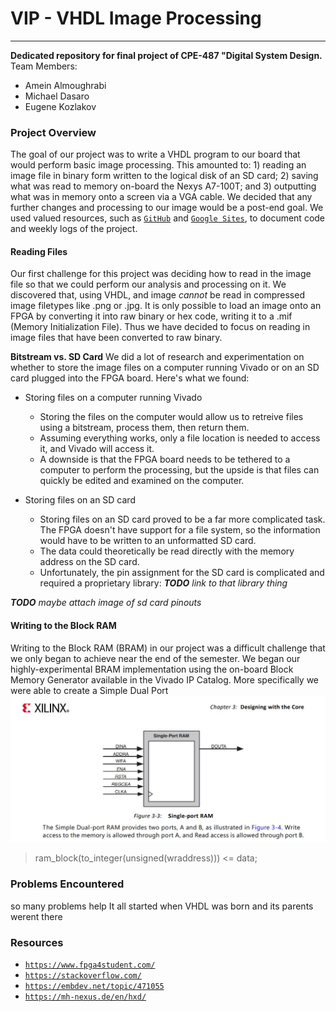 # VIP - VHDL Image Processing
---
**Dedicated repository for final project of CPE-487 "Digital System Design.**
Team Members:
- Amein Almoughrabi
- Michael Dasaro
- Eugene Kozlakov

### Project Overview
The goal of our project was to write a VHDL program to our board that would perform basic image processing. This amounted to: 1) reading an image file in binary form written to the logical disk of an SD card; 2) saving what was read to memory on-board the Nexys A7-100T; and 3) outputting what was in memory onto a screen via a VGA cable. We decided that any further changes and processing to our image would be a post-end goal. 
We used valued resources, such as [`GitHub`](https://github.com/EKozlakov/DSDFP) and [`Google Sites`](), to document code and weekly logs of the project.

#### Reading Files
Our first challenge for this project was deciding how to read in the image file so that we could perform our analysis and processing on it. We discovered that, using VHDL, and image *cannot* be read in compressed image filetypes like .png or .jpg. It is only possible to load an image onto an FPGA by converting it into raw binary or hex code, writing it to a .mif (Memory Initialization File). Thus we have decided to focus on reading in image files that have been converted to raw binary. 

**Bitstream vs. SD Card**
We did a lot of research and experimentation on whether to store the image files on a computer running Vivado or on an SD card plugged into the FPGA board. Here's what we found: 
- Storing files on a computer running Vivado
  - Storing the files on the computer would allow us to retreive files using a bitstream, process them, then return them. 
  - Assuming everything works, only a file location is needed to access it, and Vivado will access it. 
  - A downside is that the FPGA board needs to be tethered to a computer to perform the processing, but the upside is that files can quickly be edited and examined on the computer. 
  
- Storing files on an SD card
  - Storing files on an SD card proved to be a far more complicated task. The FPGA doesn't have support for a file system, so the information would have to be written to an unformatted SD card. 
  - The data could theoretically be read directly with the memory address on the SD card. 
  - Unfortunately, the pin assignment for the SD card is complicated and required a proprietary library: ***TODO** link to that library thing*

***TODO** maybe attach image of sd card pinouts*

#### Writing to the Block RAM
Writing to the Block RAM (BRAM) in our project was a difficult challenge that we only began to achieve near the end of the semester. We began our highly-experimental BRAM implementation using the on-board Block Memory Generator available in the Vivado IP Catalog. More specifically we were able to create a Simple Dual Port
  ![Image not found](sdpram.jpg "Simple Dual-Port RAM diagram courtesy of Viv")
> ram_block(to_integer(unsigned(wraddress))) <= data;

### Problems Encountered 
so many problems help
It all started when VHDL was born
and its parents werent there


### Resources
- [`https://www.fpga4student.com/`](https://www.fpga4student.com/)
- [`https://stackoverflow.com/`](https://stackoverflow.com/)
- [`https://embdev.net/topic/471055`](https://embdev.net/topic/471055)
- [`https://mh-nexus.de/en/hxd/`](https://mh-nexus.de/en/hxd/)

